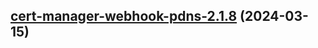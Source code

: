

## [cert-manager-webhook-pdns-2.1.8](https://github.com/cyr-ius/truenas-charts/compare/cert-manager-webhook-pdns-2.1.7...cert-manager-webhook-pdns-2.1.8) (2024-03-15)

